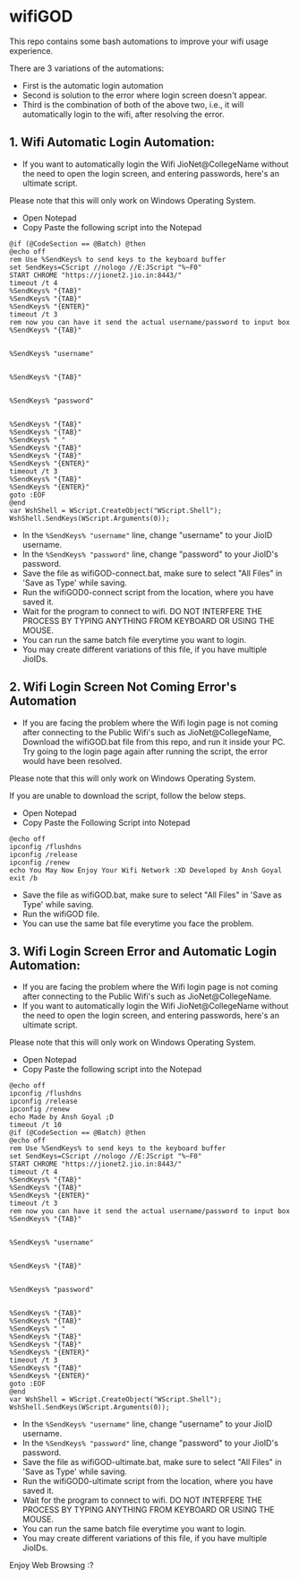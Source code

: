 # wifiGOD

This repo contains some bash automations to improve your wifi usage experience.

There are 3 variations of the automations:
- First is the automatic login automation
- Second is solution to the error where login screen doesn't appear.
- Third is the combination of both of the above two, i.e., it will automatically login to the wifi, after resolving the error.

## 1. Wifi Automatic Login Automation:

- If you want to automatically login the Wifi JioNet@CollegeName without the need to open the login screen, and entering passwords, here's an ultimate script.

Please note that this will only work on Windows Operating System.

- Open Notepad
- Copy Paste the following script into the Notepad

```
@if (@CodeSection == @Batch) @then
@echo off
rem Use %SendKeys% to send keys to the keyboard buffer
set SendKeys=CScript //nologo //E:JScript "%~F0"
START CHROME "https://jionet2.jio.in:8443/"
timeout /t 4
%SendKeys% "{TAB}"
%SendKeys% "{TAB}"
%SendKeys% "{ENTER}"
timeout /t 3
rem now you can have it send the actual username/password to input box
%SendKeys% "{TAB}"


%SendKeys% "username"


%SendKeys% "{TAB}"


%SendKeys% "password"


%SendKeys% "{TAB}"
%SendKeys% "{TAB}"
%SendKeys% " "
%SendKeys% "{TAB}"
%SendKeys% "{TAB}"
%SendKeys% "{ENTER}"
timeout /t 3
%SendKeys% "{TAB}"
%SendKeys% "{ENTER}"
goto :EOF
@end
var WshShell = WScript.CreateObject("WScript.Shell");
WshShell.SendKeys(WScript.Arguments(0));
```

- In the ```%SendKeys% "username"``` line, change "username" to your JioID username.
- In the ```%SendKeys% "password"``` line, change "password" to your JioID's password.
- Save the file as wifiGOD-connect.bat, make sure to select "All Files" in 'Save as Type' while saving.
- Run the wifiGOD0-connect script from the location, where you have saved it.
- Wait for the program to connect to wifi. DO NOT INTERFERE THE PROCESS BY TYPING ANYTHING FROM KEYBOARD OR USING THE MOUSE.
- You can run the same batch file everytime you want to login.
- You may create different variations of this file, if you have multiple JioIDs.

## 2. Wifi Login Screen Not Coming Error's Automation

- If you are facing the problem where the Wifi login page is not coming after connecting to the Public Wifi's such as JioNet@CollegeName, Download the wifiGOD.bat file from this repo, and run it inside your PC.
Try going to the login page again after running the script, the error would have been resolved.

Please note that this will only work on Windows Operating System.

If you are unable to download the script, follow the below steps.

- Open Notepad
- Copy Paste the Following Script into Notepad

```
@echo off    
ipconfig /flushdns
ipconfig /release
ipconfig /renew
echo You May Now Enjoy Your Wifi Network :XD Developed by Ansh Goyal
exit /b
```
- Save the file as wifiGOD.bat, make sure to select "All Files" in 'Save as Type' while saving.
- Run the wifiGOD file.
- You can use the same bat file everytime you face the problem.

## 3. Wifi Login Screen Error and Automatic Login Automation:

- If you are facing the problem where the Wifi login page is not coming after connecting to the Public Wifi's such as JioNet@CollegeName.
- If you want to automatically login the Wifi JioNet@CollegeName without the need to open the login screen, and entering passwords, here's an ultimate script.

Please note that this will only work on Windows Operating System.

- Open Notepad
- Copy Paste the following script into the Notepad

```
@echo off    
ipconfig /flushdns
ipconfig /release
ipconfig /renew
echo Made by Ansh Goyal ;D
timeout /t 10
@if (@CodeSection == @Batch) @then
@echo off
rem Use %SendKeys% to send keys to the keyboard buffer
set SendKeys=CScript //nologo //E:JScript "%~F0"
START CHROME "https://jionet2.jio.in:8443/"
timeout /t 4
%SendKeys% "{TAB}"
%SendKeys% "{TAB}"
%SendKeys% "{ENTER}"
timeout /t 3
rem now you can have it send the actual username/password to input box
%SendKeys% "{TAB}"


%SendKeys% "username"


%SendKeys% "{TAB}"


%SendKeys% "password"


%SendKeys% "{TAB}"
%SendKeys% "{TAB}"
%SendKeys% " "
%SendKeys% "{TAB}"
%SendKeys% "{TAB}"
%SendKeys% "{ENTER}"
timeout /t 3
%SendKeys% "{TAB}"
%SendKeys% "{ENTER}"
goto :EOF
@end
var WshShell = WScript.CreateObject("WScript.Shell");
WshShell.SendKeys(WScript.Arguments(0));
```

- In the ```%SendKeys% "username"``` line, change "username" to your JioID username.
- In the ```%SendKeys% "password"``` line, change "password" to your JioID's password.
- Save the file as wifiGOD-ultimate.bat, make sure to select "All Files" in 'Save as Type' while saving.
- Run the wifiGOD0-ultimate script from the location, where you have saved it.
- Wait for the program to connect to wifi. DO NOT INTERFERE THE PROCESS BY TYPING ANYTHING FROM KEYBOARD OR USING THE MOUSE.
- You can run the same batch file everytime you want to login.
- You may create different variations of this file, if you have multiple JioIDs.

Enjoy Web Browsing :?
